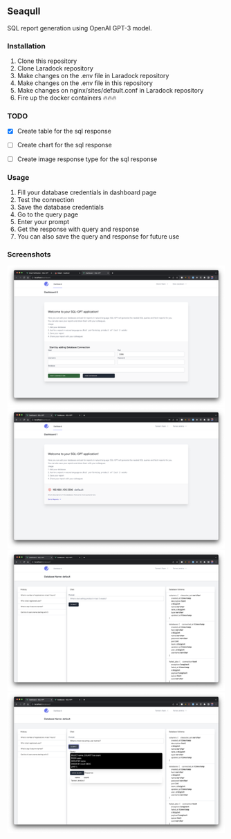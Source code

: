 ## Seaqull

SQL report generation using OpenAI GPT-3 model. 

### Installation
1. Clone this repository
2. Clone Laradock repository
3. Make changes on the .env file in Laradock repository
4. Make changes on the .env file in this repository
5. Make changes on nginx/sites/default.conf in Laradock repository
6. Fire up the docker containers 🔥🔥🔥


### TODO
- [x] Create table for the sql response
- [ ] Create chart for the sql response
- [ ] Create image response type for the sql response


### Usage
1. Fill your database credentials in dashboard page
2. Test the connection
3. Save the database credentials
4. Go to the query page
5. Enter your prompt
6. Get the response with query and response
7. You can also save the query and response for future use

### Screenshots
![Dashboard clean](dashboard_clean.png)
![Dashboard filled](dashboard.png)
![Query page](prompt_page_clean.png)
![Query page filled](prompt_page_dirty.png)

